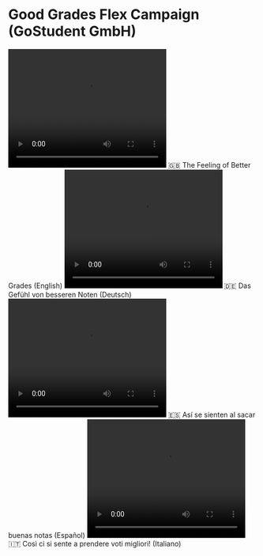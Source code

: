 # Good Grades Flex Campaign (GoStudent GmbH)

<video width="320" height="240" controls>
<source src="https://github.com/liam-clowes/ggf/raw/main/assets/EN_That's%20the%20feeling%20of%20better%20grades.mp4">
</video> 🇬🇧 The Feeling of Better Grades (English)


<video width="320" height="240" controls>
<source src="https://github.com/liam-clowes/ggf/raw/main/assets/DE_Das%20Gefu%CC%88hl%20von%20besseren%20Noten%20_%20GoStudent%20_%20%23GutesGefu%CC%88hl%20_%20%23Nachhilfe.mp4">
</video> 🇩🇪 Das Gefühl von besseren Noten (Deutsch)


<video width="320" height="240" controls>
<source src="https://github.com/liam-clowes/ggf/raw/main/assets/ES_Asi%CC%81%20se%20sienten%20al%20sacar%20buenas%20notas.mp4">
</video> 🇪🇸 Así se sienten al sacar buenas notas (Español)


<video width="320" height="240" controls>
<source src="https://github.com/liam-clowes/ggf/raw/main/assets/IT_Cosi%CC%80%20ci%20si%20sente%20a%20prendere%20voti%20migliori!.mp4">
</video> 🇮🇹 Così ci si sente a prendere voti migliori! (Italiano)
